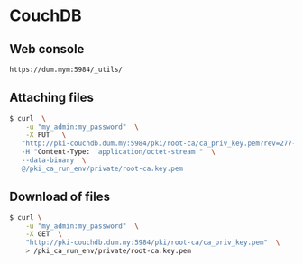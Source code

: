 CouchDB
=======


Web console
-----------

```bash
https://dum.mym:5984/_utils/
```


Attaching files
---------------

```bash
$ curl  \
    -u "my_admin:my_password"  \
    -X PUT   \
   "http://pki-couchdb.dum.my:5984/pki/root-ca/ca_priv_key.pem?rev=277-d915cc08d32cd7b986a68e833d04b7ff\"  \
   -H "Content-Type: 'application/octet-stream'"  \
   --data-binary  \
   @/pki_ca_run_env/private/root-ca.key.pem
```

Download of files
-----------------

```bash
$ curl \
    -u "my_admin:my_password"  \
    -X GET  \
    "http://pki-couchdb.dum.my:5984/pki/root-ca/ca_priv_key.pem"  \
    > /pki_ca_run_env/private/root-ca.key.pem
```